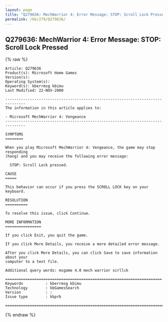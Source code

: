 ```yaml
---
layout: page
title: "Q279636: MechWarrior 4: Error Message: STOP: Scroll Lock Pressed"
permalink: /kb/279/Q279636/
---
```


## Q279636: MechWarrior 4: Error Message: STOP: Scroll Lock Pressed

{% raw %}

	Article: Q279636
	Product(s): Microsoft Home Games
	Version(s): 
	Operating System(s): 
	Keyword(s): kberrmsg kbimu
	Last Modified: 22-NOV-2000
	
	-------------------------------------------------------------------------------
	The information in this article applies to:
	
	- Microsoft MechWarrior 4: Vengeance 
	-------------------------------------------------------------------------------
	
	SYMPTOMS
	========
	
	When you play Microsoft MechWarrior 4: Vengeance, the game may stop responding
	(hang) and you may receive the following error message:
	
	  STOP: Scroll Lock pressed.
	
	CAUSE
	=====
	
	This behavior can occur if you press the SCROLL LOCK key on your keyboard.
	
	RESOLUTION
	==========
	
	To resolve this issue, click Continue.
	
	MORE INFORMATION
	================
	
	If you click Exit, you quit the game.
	
	If you click More Details, you receive a more detailed error message.
	
	After you click More Details, you can click Save to save information about your
	computer to a text file.
	
	Additional query words: msgame 4.0 mech warrior scrllck
	
	======================================================================
	Keywords          : kberrmsg kbimu 
	Technology        : kbGamesSearch
	Version           : :
	Issue type        : kbprb
	
	=============================================================================
	

{% endraw %}

